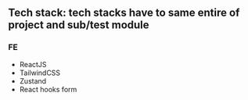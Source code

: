 ## Tech stack: tech stacks have to same entire of project and sub/test module
### FE
* ReactJS
* TailwindCSS
* Zustand
* React hooks form

